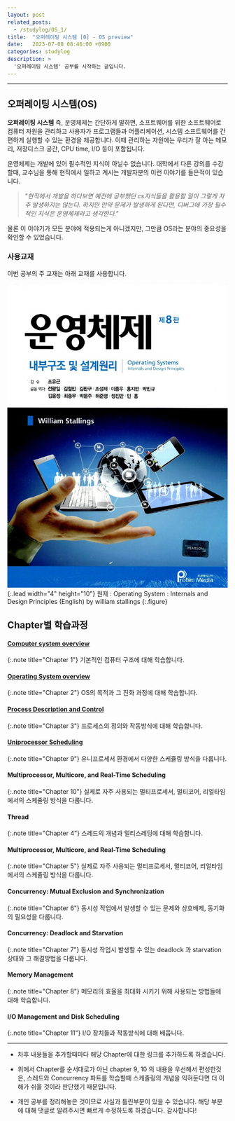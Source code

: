 ```yaml
---
layout: post
related_posts:
  - /studylog/OS_1/
title:  "오퍼레이팅 시스템 [0] - OS preview"
date:   2023-07-08 08:46:00 +0900
categories: studylog
description: >
  '오퍼레이팅 시스템' 공부를 시작하는 글입니다.
---
```

* * *
## 오퍼레이팅 시스템(OS)

**오퍼레이팅 시스템** 즉, 운영체제는 간단하게 말하면, 소프트웨어를 위한 소프트웨어로 컴퓨터 자원을 관리하고 사용자가 프로그램들과 어플리케이션, 시스템 소프트웨어를 간편하게 실행할 수 있는 환경을 제공합니다.
이때 관리하는 자원에는 우리가 잘 아는 메모리, 저장디스크 공간, CPU time, I/O 등이 포함됩니다.



운영체제는 개발에 있어 필수적인 지식이 아닐수 없습니다. 대학에서 다른 강의를 수강할때, 교수님을 통해 현직에서 일하고 계시는 개발자분의 이런 이야기를 들은적이 있습니다. 

>*"현직에서 개발을 하다보면 예전에 공부했던 cs지식들을 활용할 일이 그렇게 자주 발생하지는 않는다. 하지만 만약 문제가 발생하게 된다면, 디버그에 가장 필수적인 지식은 운영체제라고 생각한다."*

물론 이 이야기가 모든 분야에 적용되는게 아니겠지만, 그만큼 OS라는 분야의 중요성을 확인할 수 있었습니다.


### 사용교재
이번 공부의 주 교재는 아래 교재를 사용합니다.

![](/assets/img/blog/OS_book.jpg){:.lead width="4" height="10"}
원제 : Operating System : Internals and Design Principles (English) by william stallings
{:.figure}

## Chapter별 학습과정

#### [Computer system overview](/studylog/OS_1/)
{:.note title="Chapter 1"}
기본적인 컴퓨터 구조에 대해 학습합니다.

#### [Operating System overview](/studylog/OS_4/)
{:.note title="Chapter 2"}
OS의 목적과 그 진화 과정에 대해 학습합니다.

#### [Process Description and Control](/studylog/OS_5/)
{:.note title="Chapter 3"}
프로세스의 정의와 작동방식에 대해 학습합니다.

#### [Uniprocessor Scheduling](/studylog/OS_7/)
{:.note title="Chapter 9"}
유니프로세서 환경에서 다양한 스케쥴링 방식을 다룹니다.

#### Multiprocessor, Multicore, and Real-Time Scheduling
{:.note title="Chapter 10"}
실제로 자주 사용되는 멀티프로세서, 멀티코어, 리얼타임에서의 스케쥴링 방식을 다룹니다.

#### Thread
{:.note title="Chapter 4"}
스레드의 개념과 멀티스레딩에 대해 학습합니다.

#### Multiprocessor, Multicore, and Real-Time Scheduling
{:.note title="Chapter 5"}
실제로 자주 사용되는 멀티프로세서, 멀티코어, 리얼타임에서의 스케쥴링 방식을 다룹니다.

#### Concurrency: Mutual Exclusion and Synchronization
{:.note title="Chapter 6"}
동시성 작업에서 발생할 수 있는 문제와 상호배제, 동기화의 필요성을 다룹니다.

#### Concurrency: Deadlock and Starvation
{:.note title="Chapter 7"}
동시성 작업시 발생할 수 있는 deadlock 과 starvation 상태와 그 해결방법을 다룹니다.

#### Memory Management
{:.note title="Chapter 8"}
메모리의 효율을 최대화 시키기 위해 사용되는 방법들에 대해 학습합니다.

#### I/O Management and Disk Scheduling
{:.note title="Chapter 11"}
I/O 장치들과 작동방식에 대해 배웁니다.

* * *
* 차후 내용들을 추가할때마다 해당 Chapter에 대한 링크를 추가하도록 하겠습니다.

* 위에서 Chapter를 순서대로가 아닌 chapter 9, 10 의 내용을 우선해서 편성한것은, 스레드와 Concurrency 파트를 학습할때 스케줄링의 개념을 익혀둔다면 더 이해가 쉬울 것이라 판단했기 때문입니다.

* 개인 공부를 정리해놓은 것이므로 사실과 틀린부분이 있을 수 있습니다. 해당 부분에 대해 댓글로 알려주시면 빠르게 수정하도록 하겠습니다. 감사합니다!